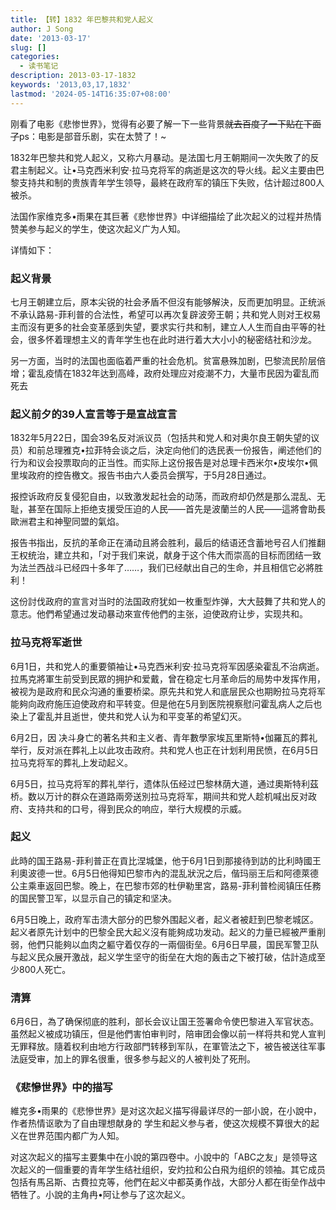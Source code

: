 ```yaml
---
title: 【转】1832 年巴黎共和党人起义
author: J Song
date: '2013-03-17'
slug: []
categories:
  - 读书笔记
description: 2013-03-17-1832
keywords: '2013,03,17,1832'
lastmod: '2024-05-14T16:35:07+08:00'
---
```



刚看了电影《悲惨世界》，觉得有必要了解一下一些背景~~就去百度了一下贴在下面了~~ps：电影是部音乐剧，实在太赞了！~

1832年巴黎共和党人起义，又称六月暴动。是法国七月王朝期间一次失敗了的反君主制起义。让•马克西米利安‧拉马克将军的病逝是这次的导火线。起义主要由巴黎支持共和制的贵族青年学生领导，最終在政府军的镇压下失败，估计超过800人被杀。

法国作家维克多•雨果在其巨著《悲惨世界》中详细描绘了此次起义的过程并热情赞美参与起义的学生，使这次起义广为人知。

详情如下：

### 起义背景

七月王朝建立后，原本尖锐的社会矛盾不但沒有能够解決，反而更加明显。正统派不承认路易-菲利普的合法性，希望可以再次复辟波旁王朝；共和党人则对王权易主而沒有更多的社会变革感到失望，要求实行共和制，建立人人生而自由平等的社会，很多怀着理想主义的青年学生也在此时进行着大大小小的秘密结社和沙龙。

另一方面，当时的法国也面临着严重的社会危机。贫富悬殊加剧，巴黎流民阶层倍增；霍乱疫情在1832年达到高峰，政府处理应对疫潮不力，大量市民因为霍乱而死去

### 起义前夕的39人宣言等于是宣战宣言

1832年5月22日，国会39名反对派议员（包括共和党人和对奥尔良王朝失望的议员）和前总理雅克•拉菲特会谈之后，決定向他们的选民表一份报告，阐述他们的行为和议会投票取向的正当性。而实际上这份报告是对总理卡西米尔•皮埃尔•佩里埃政府的控告檄文。报告书由六人委员会撰写，于5月28日通过。

报控诉政府反复侵犯自由，以致激发起社会的动荡，而政府却仍然是那么混乱、无耻，甚至在国际上拒绝支援受压迫的人民——首先是波蘭兰的人民——這將會助長歐洲君主和神聖同盟的氣焰。

报告书指出，反抗的革命正在涌动且將会胜利，最后的结语还含蓄地号召人们推翻王权统治，建立共和，「对于我们来说，献身于这个伟大而崇高的目标而团结一致为法兰西战斗已经四十多年了……，我们已经献出自己的生命，并且相信它必將胜利！

这份討伐政府的宣言对当时的法国政府犹如一枚重型炸弹，大大鼓舞了共和党人的意志。他們希望通过发动暴动來宣传他們的主张，迫使政府让步，实现共和。

### 拉马克将军逝世

6月1日，共和党人的重要領袖让•马克西米利安‧拉马克将军因感染霍乱不治病逝。拉馬克將軍生前受到民眾的拥护和爱戴，曾在稳定七月革命后的局势中发挥作用，被视为是政府和民众沟通的重要桥梁。原先共和党人和底层民众也期盼拉马克将军能夠向政府施压迫使政府和平转变。但是他在5月到医院視察慰问霍乱病人之后也染上了霍乱并且逝世，使共和党人认为和平变革的希望幻灭。

6月2日，因 决斗身亡的著名共和主义者、青年數學家埃瓦里斯特•伽羅瓦的葬礼举行，反对派在葬礼上以此攻击政府。共和党人也正在计划利用民愤，在6月5日拉马克将军的葬礼上发动起义。

6月5日，拉马克将军的葬礼举行，遗体队伍经过巴黎林荫大道，通过奧斯特利茲桥。数以万计的群众在道路兩旁送別拉马克将军，期间共和党人趁机喊出反对政府、支持共和的口号，得到民众的响应，举行大规模的示威。

### 起义

此時的国王路易-菲利普正在貢比涅城堡，他于6月1日到那接待到訪的比利時國王利奧波德一世。6月5日他得知巴黎市內的混乱狀況之后，偕玛丽王后和阿德萊德公主乘車返回巴黎。晚上，在巴黎市郊的杜伊勒里宮，路易-菲利普检阅镇压任務的国民警卫军，以显示自己的镇定和坚决。

6月5日晚上，政府军击溃大部分的巴黎外围起义者，起义者被赶到巴黎老城区。起义者原先计划中的巴黎全民大起义沒有能夠成功发动。起义的力量已經被严重削弱，他們只能夠以血肉之軀守着仅存的一兩個街垒。6月6日早晨，国民军警卫队与起义民众展开激战，起义学生坚守的街垒在大炮的轰击之下被打破，估計造成至少800人死亡。

### 清算

6月6日，為了确保彻底的胜利，部长会议让国王签署命令使巴黎进入军官状态。虽然起义被成功镇压，但是他們害怕审判时，陪审团会像以前一样将共和党人宣判无罪释放。隨着权利由地方行政部門转移到军队，在軍管法之下，被告被送往军事法庭受审，加上的罪名很重，很多参与起义的人被判处了死刑。

### 《悲慘世界》中的描写

維克多•雨果的《悲慘世界》是对这次起义描写得最详尽的一部小說，在小說中，作者热情讴歌为了自由理想献身的
学生和起义参与者，使这次规模不算很大的起义在世界范围内都广为人知。

对这次起义的描写主要集中在小說的第四卷中。小說中的「ABC之友」是领导这次起义的一個重要的青年学生结社组织，安灼拉和公白飛为组织的领袖。其它成员包括有馬呂斯、古費拉克等，他們在起义中都英勇作战，大部分人都在街垒作战中牺牲了。小說的主角冉•阿让参与了这次起义。